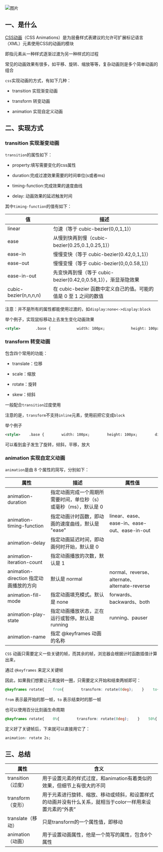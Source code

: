 ![图片](https://img-blog.csdnimg.cn/img_convert/2740566dae7c37b9c387b8e468118217.png)

## 一、是什么

[CSS动画](https://so.csdn.net/so/search?q=CSS%E5%8A%A8%E7%94%BB&spm=1001.2101.3001.7020)（CSS Animations）是为层叠样式表建议的允许可扩展标记语言（XML）元素使用CSS的动画的模块

即指元素从一种样式逐渐过渡为另一种样式的过程

常见的动画效果有很多，如平移、旋转、缩放等等，复杂动画则是多个简单动画的组合

`css`实现动画的方式，有如下几种：

-   transition 实现渐变动画
    
-   transform 转变动画
    
-   animation 实现自定义动画
    

## 二、实现方式

### transition 实现渐变动画

`transition`的属性如下：

-   property:填写需要变化的css属性
    
-   duration:完成过渡效果需要的时间单位(s或者ms)
    
-   timing-function:完成效果的速度曲线
    
-   delay: 动画效果的延迟触发时间
    

其中`timing-function`的值有如下：

| 值 | 描述 |
| --- | --- |
| linear | 匀速（等于 cubic-bezier(0,0,1,1)） |
| ease | 从慢到快再到慢（cubic-bezier(0.25,0.1,0.25,1)） |
| ease-in | 慢慢变快（等于 cubic-bezier(0.42,0,1,1)） |
| ease-out | 慢慢变慢（等于 cubic-bezier(0,0,0.58,1)） |
| ease-in-out | 先变快再到慢（等于 cubic-bezier(0.42,0,0.58,1)），渐显渐隐效果 |
| cubic-bezier(n,n,n,n) | 在 cubic-bezier 函数中定义自己的值。可能的值是 0 至 1 之间的数值 |

注意：并不是所有的属性都能使用过渡的，如`display:none<->display:block`

举个例子，实现鼠标移动上去发生变化动画效果

```xml
<style>       .base {            width: 100px;            height: 100px;            display: inline-block;            background-color: #0EA9FF;            border-width: 5px;            border-style: solid;            border-color: #5daf34;            transition-property: width, height, background-color, border-width;            transition-duration: 2s;            transition-timing-function: ease-in;            transition-delay: 500ms;        }         /*简写*/        /*transition: all 2s ease-in 500ms;*/        .base:hover {            width: 200px;            height: 200px;            background-color: #5daf34;            border-width: 10px;            border-color: #3a8ee6;        }</style><div class="base"></div>
```

### transform 转变动画

包含四个常用的功能：

-   translate：位移
    
-   scale：缩放
    
-   rotate：旋转
    
-   skew：倾斜
    

一般配合`transition`过度使用

注意的是，`transform`不支持`inline`元素，使用前把它变成`block`

举个例子

```xml
<style>    .base {        width: 100px;        height: 100px;        display: inline-block;        background-color: #0EA9FF;        border-width: 5px;        border-style: solid;        border-color: #5daf34;        transition-property: width, height, background-color, border-width;        transition-duration: 2s;        transition-timing-function: ease-in;        transition-delay: 500ms;    }    .base2 {        transform: none;        transition-property: transform;        transition-delay: 5ms;    }     .base2:hover {        transform: scale(0.8, 1.5) rotate(35deg) skew(5deg) translate(15px, 25px);    }</style> <div class="base base2"></div>
```

可以看到盒子发生了旋转，倾斜，平移，放大

### animation 实现自定义动画

`animation`是由 8 个属性的简写，分别如下：

| 属性 | 描述 | 属性值 |
| --- | --- | --- |
| animation-duration | 指定动画完成一个周期所需要时间，单位秒（s）或毫秒（ms），默认是 0 |  |
| animation-timing-function | 指定动画计时函数，即动画的速度曲线，默认是 "ease" | linear、ease、ease-in、ease-out、ease-in-out |
| animation-delay | 指定动画延迟时间，即动画何时开始，默认是 0 |  |
| animation-iteration-count | 指定动画播放的次数，默认是 1 |  |
| animation-direction 指定动画播放的方向 | 默认是 normal | normal、reverse、alternate、alternate-reverse |
| animation-fill-mode | 指定动画填充模式。默认是 none | forwards、backwards、both |
| animation-play-state | 指定动画播放状态，正在运行或暂停。默认是 running | running、pauser |
| animation-name | 指定 @keyframes 动画的名称 |  |

`CSS` 动画只需要定义一些关键的帧，而其余的帧，浏览器会根据计时函数插值计算出来，

通过 `@keyframes` 来定义关键帧

因此，如果我们想要让元素旋转一圈，只需要定义开始和结束两帧即可：

```css
@keyframes rotate{    from{        transform: rotate(0deg);    }    to{        transform: rotate(360deg);    }}
```

`from` 表示最开始的那一帧，`to` 表示结束时的那一帧

也可以使用百分比刻画生命周期

```css
@keyframes rotate{    0%{        transform: rotate(0deg);    }    50%{        transform: rotate(180deg);    }    100%{        transform: rotate(360deg);    }}
```

定义好了关键帧后，下来就可以直接用它了：

```css
animation: rotate 2s;
```

## 三、总结

| 属性 | 含义 |
| --- | --- |
| transition（过度） | 用于设置元素的样式过度，和animation有着类似的效果，但细节上有很大的不同 |
| transform（变形） | 用于元素进行旋转、缩放、移动或倾斜，和设置样式的动画并没有什么关系，就相当于color一样用来设置元素的“外表” |
| translate（移动） | 只是transform的一个属性值，即移动 |
| animation（动画） | 用于设置动画属性，他是一个简写的属性，包含6个属性 |